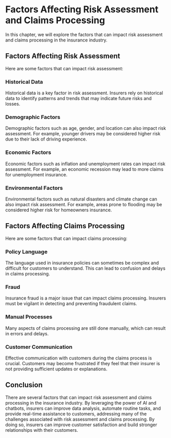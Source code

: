 # Factors Affecting Risk Assessment and Claims Processing

In this chapter, we will explore the factors that can impact risk assessment and claims processing in the insurance industry.

Factors Affecting Risk Assessment
---------------------------------

Here are some factors that can impact risk assessment:

### Historical Data

Historical data is a key factor in risk assessment. Insurers rely on historical data to identify patterns and trends that may indicate future risks and losses.

### Demographic Factors

Demographic factors such as age, gender, and location can also impact risk assessment. For example, younger drivers may be considered higher risk due to their lack of driving experience.

### Economic Factors

Economic factors such as inflation and unemployment rates can impact risk assessment. For example, an economic recession may lead to more claims for unemployment insurance.

### Environmental Factors

Environmental factors such as natural disasters and climate change can also impact risk assessment. For example, areas prone to flooding may be considered higher risk for homeowners insurance.

Factors Affecting Claims Processing
-----------------------------------

Here are some factors that can impact claims processing:

### Policy Language

The language used in insurance policies can sometimes be complex and difficult for customers to understand. This can lead to confusion and delays in claims processing.

### Fraud

Insurance fraud is a major issue that can impact claims processing. Insurers must be vigilant in detecting and preventing fraudulent claims.

### Manual Processes

Many aspects of claims processing are still done manually, which can result in errors and delays.

### Customer Communication

Effective communication with customers during the claims process is crucial. Customers may become frustrated if they feel that their insurer is not providing sufficient updates or explanations.

Conclusion
----------

There are several factors that can impact risk assessment and claims processing in the insurance industry. By leveraging the power of AI and chatbots, insurers can improve data analysis, automate routine tasks, and provide real-time assistance to customers, addressing many of the challenges associated with risk assessment and claims processing. By doing so, insurers can improve customer satisfaction and build stronger relationships with their customers.
